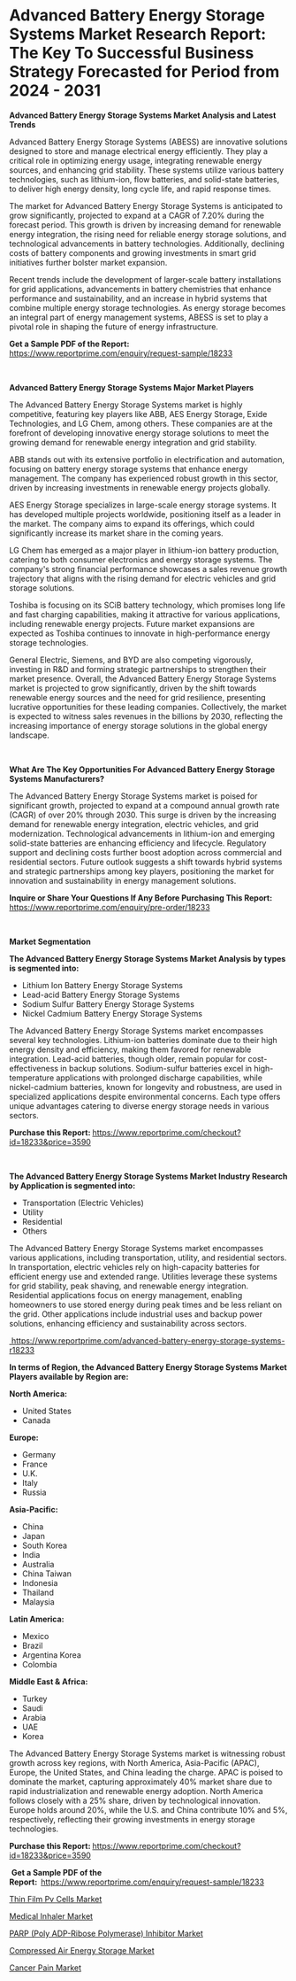 <p><h1>Advanced Battery Energy Storage Systems Market Research Report: The Key To Successful Business Strategy Forecasted for Period from 2024 - 2031</h1></p><p><strong>Advanced Battery Energy Storage Systems Market Analysis and Latest Trends</strong></p>
<p><p>Advanced Battery Energy Storage Systems (ABESS) are innovative solutions designed to store and manage electrical energy efficiently. They play a critical role in optimizing energy usage, integrating renewable energy sources, and enhancing grid stability. These systems utilize various battery technologies, such as lithium-ion, flow batteries, and solid-state batteries, to deliver high energy density, long cycle life, and rapid response times.</p><p>The market for Advanced Battery Energy Storage Systems is anticipated to grow significantly, projected to expand at a CAGR of 7.20% during the forecast period. This growth is driven by increasing demand for renewable energy integration, the rising need for reliable energy storage solutions, and technological advancements in battery technologies. Additionally, declining costs of battery components and growing investments in smart grid initiatives further bolster market expansion.</p><p>Recent trends include the development of larger-scale battery installations for grid applications, advancements in battery chemistries that enhance performance and sustainability, and an increase in hybrid systems that combine multiple energy storage technologies. As energy storage becomes an integral part of energy management systems, ABESS is set to play a pivotal role in shaping the future of energy infrastructure.</p></p>
<p><strong>Get a Sample PDF of the Report:&nbsp;</strong> <a href="https://www.reportprime.com/enquiry/request-sample/18233?utm_campaign=40&utm_medium=2&utm_source=Github&utm_content=ia&utm_term=21112024&utm_id=advanced-battery-energy-storage-systems">https://www.reportprime.com/enquiry/request-sample/18233</a></p>
<p>&nbsp;</p>
<p><strong>Advanced Battery Energy Storage Systems Major Market Players</strong></p>
<p><p>The Advanced Battery Energy Storage Systems market is highly competitive, featuring key players like ABB, AES Energy Storage, Exide Technologies, and LG Chem, among others. These companies are at the forefront of developing innovative energy storage solutions to meet the growing demand for renewable energy integration and grid stability.</p><p>ABB stands out with its extensive portfolio in electrification and automation, focusing on battery energy storage systems that enhance energy management. The company has experienced robust growth in this sector, driven by increasing investments in renewable energy projects globally.</p><p>AES Energy Storage specializes in large-scale energy storage systems. It has developed multiple projects worldwide, positioning itself as a leader in the market. The company aims to expand its offerings, which could significantly increase its market share in the coming years.</p><p>LG Chem has emerged as a major player in lithium-ion battery production, catering to both consumer electronics and energy storage systems. The company's strong financial performance showcases a sales revenue growth trajectory that aligns with the rising demand for electric vehicles and grid storage solutions.</p><p>Toshiba is focusing on its SCiB battery technology, which promises long life and fast charging capabilities, making it attractive for various applications, including renewable energy projects. Future market expansions are expected as Toshiba continues to innovate in high-performance energy storage technologies.</p><p>General Electric, Siemens, and BYD are also competing vigorously, investing in R&D and forming strategic partnerships to strengthen their market presence. Overall, the Advanced Battery Energy Storage Systems market is projected to grow significantly, driven by the shift towards renewable energy sources and the need for grid resilience, presenting lucrative opportunities for these leading companies. Collectively, the market is expected to witness sales revenues in the billions by 2030, reflecting the increasing importance of energy storage solutions in the global energy landscape.</p></p>
<p>&nbsp;</p>
<p><strong>What Are The Key Opportunities For Advanced Battery Energy Storage Systems Manufacturers?</strong></p>
<p><p>The Advanced Battery Energy Storage Systems market is poised for significant growth, projected to expand at a compound annual growth rate (CAGR) of over 20% through 2030. This surge is driven by the increasing demand for renewable energy integration, electric vehicles, and grid modernization. Technological advancements in lithium-ion and emerging solid-state batteries are enhancing efficiency and lifecycle. Regulatory support and declining costs further boost adoption across commercial and residential sectors. Future outlook suggests a shift towards hybrid systems and strategic partnerships among key players, positioning the market for innovation and sustainability in energy management solutions.</p></p>
<p><strong>Inquire or Share Your Questions If Any Before Purchasing This Report:</strong> <a href="https://www.reportprime.com/enquiry/pre-order/18233?utm_campaign=40&utm_medium=2&utm_source=Github&utm_content=ia&utm_term=21112024&utm_id=advanced-battery-energy-storage-systems">https://www.reportprime.com/enquiry/pre-order/18233</a></p>
<p>&nbsp;</p>
<p><strong>Market Segmentation</strong></p>
<p><strong>The Advanced Battery Energy Storage Systems Market Analysis by types is segmented into:</strong></p>
<p><ul><li>Lithium Ion Battery Energy Storage Systems</li><li>Lead-acid Battery Energy Storage Systems</li><li>Sodium Sulfur Battery Energy Storage Systems</li><li>Nickel Cadmium Battery Energy Storage Systems</li></ul></p>
<p><p>The Advanced Battery Energy Storage Systems market encompasses several key technologies. Lithium-ion batteries dominate due to their high energy density and efficiency, making them favored for renewable integration. Lead-acid batteries, though older, remain popular for cost-effectiveness in backup solutions. Sodium-sulfur batteries excel in high-temperature applications with prolonged discharge capabilities, while nickel-cadmium batteries, known for longevity and robustness, are used in specialized applications despite environmental concerns. Each type offers unique advantages catering to diverse energy storage needs in various sectors.</p></p>
<p><strong>Purchase this Report:&nbsp;</strong><a href="https://www.reportprime.com/checkout?id=18233&price=3590&utm_campaign=40&utm_medium=2&utm_source=Github&utm_content=ia&utm_term=21112024&utm_id=advanced-battery-energy-storage-systems">https://www.reportprime.com/checkout?id=18233&price=3590</a></p>
<p>&nbsp;</p>
<p><strong>The Advanced Battery Energy Storage Systems Market Industry Research by Application is segmented into:</strong></p>
<p><ul><li>Transportation (Electric Vehicles)</li><li>Utility</li><li>Residential</li><li>Others</li></ul></p>
<p><p>The Advanced Battery Energy Storage Systems market encompasses various applications, including transportation, utility, and residential sectors. In transportation, electric vehicles rely on high-capacity batteries for efficient energy use and extended range. Utilities leverage these systems for grid stability, peak shaving, and renewable energy integration. Residential applications focus on energy management, enabling homeowners to use stored energy during peak times and be less reliant on the grid. Other applications include industrial uses and backup power solutions, enhancing efficiency and sustainability across sectors.</p></p>
<p><a href="https://www.reportprime.com/advanced-battery-energy-storage-systems-r18233?utm_campaign=40&utm_medium=2&utm_source=Github&utm_content=ia&utm_term=21112024&utm_id=advanced-battery-energy-storage-systems">&nbsp;https://www.reportprime.com/advanced-battery-energy-storage-systems-r18233</a></p>
<p><strong>In terms of Region, the Advanced Battery Energy Storage Systems Market Players available by Region are:</strong></p>
<p>
    <p> <strong> North America: </strong>
        <ul>
            <li>United States</li>
            <li>Canada</li>
        </ul>
        </p> 
    <p> <strong> Europe: </strong>
        <ul>
            <li>Germany</li>
            <li>France</li>
            <li>U.K.</li>
            <li>Italy</li>
            <li>Russia</li>
        </ul>
        </p> 
    <p> <strong> Asia-Pacific: </strong>
        <ul>
            <li>China</li>
            <li>Japan</li>
            <li>South Korea</li>
            <li>India</li>
            <li>Australia</li>
            <li>China Taiwan</li>
            <li>Indonesia</li>
            <li>Thailand</li>
            <li>Malaysia</li>
        </ul>
        </p> 
    <p> <strong> Latin America: </strong>
        <ul>
            <li>Mexico</li>
            <li>Brazil</li>
            <li>Argentina Korea</li>
            <li>Colombia</li>
        </ul>
        </p> 
    <p> <strong> Middle East & Africa: </strong>
        <ul>
            <li>Turkey</li>
            <li>Saudi</li>
            <li>Arabia</li>
            <li>UAE</li>
            <li>Korea</li>
        </ul>
    </p>
    </p>
<p><p>The Advanced Battery Energy Storage Systems market is witnessing robust growth across key regions, with North America, Asia-Pacific (APAC), Europe, the United States, and China leading the charge. APAC is poised to dominate the market, capturing approximately 40% market share due to rapid industrialization and renewable energy adoption. North America follows closely with a 25% share, driven by technological innovation. Europe holds around 20%, while the U.S. and China contribute 10% and 5%, respectively, reflecting their growing investments in energy storage technologies.</p></p>
<p><strong>Purchase this Report: </strong><a href="https://www.reportprime.com/checkout?id=18233&price=3590&utm_campaign=40&utm_medium=2&utm_source=Github&utm_content=ia&utm_term=21112024&utm_id=advanced-battery-energy-storage-systems">https://www.reportprime.com/checkout?id=18233&price=3590</a></p>
<p>&nbsp;<strong>Get a Sample PDF of the Report:&nbsp;&nbsp;</strong><a href="https://www.reportprime.com/enquiry/request-sample/18233?utm_campaign=40&utm_medium=2&utm_source=Github&utm_content=ia&utm_term=21112024&utm_id=advanced-battery-energy-storage-systems">https://www.reportprime.com/enquiry/request-sample/18233</a></p>
<p><strong></strong></p>
<p><p><a href="https://github.com/abbislposival/Market-Research-Report-List-1/blob/main/thin-film-pv-cells-market.md?utm_campaign=40&utm_medium=2&utm_source=Github&utm_content=ia&utm_term=21112024&utm_id=advanced-battery-energy-storage-systems">Thin Film Pv Cells Market</a></p><p><a href="https://www.linkedin.com/pulse/analyzing-medical-inhaler-market-trends-size-share-projected-aiuae?utm_campaign=40&utm_medium=2&utm_source=Github&utm_content=ia&utm_term=21112024&utm_id=advanced-battery-energy-storage-systems">Medical Inhaler Market</a></p><p><a href="https://issuu.com/reportprime-2/docs/parp-poly-adp-ribose-polymerase-inh_da4b1c9fc0df49?utm_campaign=40&utm_medium=2&utm_source=Github&utm_content=ia&utm_term=21112024&utm_id=advanced-battery-energy-storage-systems">PARP (Poly ADP-Ribose Polymerase) Inhibitor Market</a></p><p><a href="https://github.com/DixieGrimes/Market-Research-Report-List-1/blob/main/compressed-air-energy-storage-market.md?utm_campaign=40&utm_medium=2&utm_source=Github&utm_content=ia&utm_term=21112024&utm_id=advanced-battery-energy-storage-systems">Compressed Air Energy Storage Market</a></p><p><a href="https://issuu.com/reportprime-2/docs/cancer-pain-market-size-2030.pptx_726bae63ea0ee2?utm_campaign=40&utm_medium=2&utm_source=Github&utm_content=ia&utm_term=21112024&utm_id=advanced-battery-energy-storage-systems">Cancer Pain Market</a></p></p>